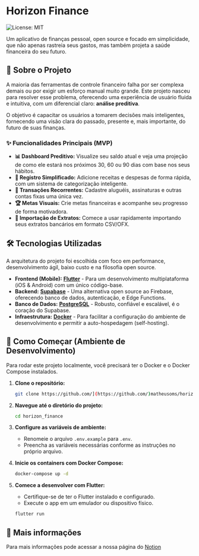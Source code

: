 # Horizon Finance

![License: MIT](https://img.shields.io/badge/License-MIT-yellow.svg)

Um aplicativo de finanças pessoal, open source e focado em simplicidade, que não apenas rastreia seus gastos, mas também projeta a saúde financeira do seu futuro.

## 🎯 Sobre o Projeto

A maioria das ferramentas de controle financeiro falha por ser complexa demais ou por exigir um esforço manual muito grande. Este projeto nasceu para resolver esse problema, oferecendo uma experiência de usuário fluida e intuitiva, com um diferencial claro: **análise preditiva**.

O objetivo é capacitar os usuários a tomarem decisões mais inteligentes, fornecendo uma visão clara do passado, presente e, mais importante, do futuro de suas finanças.

### ✨ Funcionalidades Principais (MVP)

* **📊 Dashboard Preditivo:** Visualize seu saldo atual e veja uma projeção de como ele estará nos próximos 30, 60 ou 90 dias com base nos seus hábitos.
* **💸 Registro Simplificado:** Adicione receitas e despesas de forma rápida, com um sistema de categorização inteligente.
* **🔄 Transações Recorrentes:** Cadastre aluguéis, assinaturas e outras contas fixas uma única vez.
* **🏆 Metas Visuais:** Crie metas financeiras e acompanhe seu progresso de forma motivadora.
* **📄 Importação de Extratos:** Comece a usar rapidamente importando seus extratos bancários em formato CSV/OFX.

## 🛠️ Tecnologias Utilizadas

A arquitetura do projeto foi escolhida com foco em performance, desenvolvimento ágil, baixo custo e na filosofia open source.

* **Frontend (Mobile):** [**Flutter**](https://flutter.dev/) - Para um desenvolvimento multiplataforma (iOS & Android) com um único código-base.
* **Backend:** [**Supabase**](https://supabase.io/) - Uma alternativa open source ao Firebase, oferecendo banco de dados, autenticação, e Edge Functions.
* **Banco de Dados:** [**PostgreSQL**](https://www.postgresql.org/) - Robusto, confiável e escalável, é o coração do Supabase.
* **Infraestrutura:** [**Docker**](https://www.docker.com/) - Para facilitar a configuração do ambiente de desenvolvimento e permitir a auto-hospedagem (self-hosting).

## 🚀 Como Começar (Ambiente de Desenvolvimento)

Para rodar este projeto localmente, você precisará ter o Docker e o Docker Compose instalados.

1.  **Clone o repositório:**
    ```bash
    git clone https://github.com/](https://github.com/)matheusoms/horizon_finance.git](https://github.com/matheusoms/horizon_finance.git
    ```

2.  **Navegue até o diretório do projeto:**
    ```bash
    cd horizon_finance
    ```

3.  **Configure as variáveis de ambiente:**
    * Renomeie o arquivo `.env.example` para `.env`.
    * Preencha as variáveis necessárias conforme as instruções no próprio arquivo.

4.  **Inicie os containers com Docker Compose:**
    ```bash
    docker-compose up -d
    ```

5.  **Comece a desenvolver com Flutter:**
    * Certifique-se de ter o Flutter instalado e configurado.
    * Execute o app em um emulador ou dispositivo físico.
    ```bash
    flutter run
    ```

## 📄 Mais informações

Para mais informações pode acessar a nossa página do [Notion](https://matheusoms.notion.site/Horizon-Finance-PI-5-24ca606e946680a3a698cf68c3aa114c?pvs=74)
